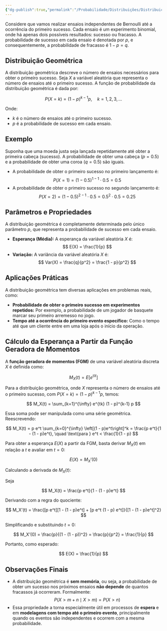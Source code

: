 ```yaml
---
{"dg-publish":true,"permalink":"/Probabilidade/Distribuições/Distribuição Geométrica/","created":"2025-05-20T13:30:13.849-03:00"}
---
```



Considere que vamos realizar ensaios independentes de Bernoulli até a ocorrência do primeiro sucesso. Cada ensaio é um experimento binomial, onde há apenas dois possíveis resultados: sucesso ou fracasso. A probabilidade de sucesso em cada ensaio é denotada por $p$, e consequentemente, a probabilidade de fracasso é $1 - p = q$.

## Distribuição Geométrica

A distribuição geométrica descreve o número de ensaios necessários para obter o primeiro sucesso. Seja $X$ a variável aleatória que representa o número de ensaios até o primeiro sucesso. A função de probabilidade da distribuição geométrica é dada por:

$$
P(X = k) = (1 - p)^{k-1}p, \quad k = 1, 2, 3, \ldots
$$

Onde:

- $k$ é o número de ensaios até o primeiro sucesso.
- $p$ é a probabilidade de sucesso em cada ensaio.

## Exemplo

Suponha que uma moeda justa seja lançada repetidamente até obter a primeira cabeça (sucesso). A probabilidade de obter uma cabeça ($p = 0.5$) e a probabilidade de obter uma coroa ($q = 0.5$) são iguais.

- A probabilidade de obter o primeiro sucesso no primeiro lançamento é:
$$
  P(X = 1) = (1 - 0.5)^{1-1} \cdot 0.5 = 0.5
$$
- A probabilidade de obter o primeiro sucesso no segundo lançamento é:
$$
  P(X = 2) = (1 - 0.5)^{2-1} \cdot 0.5 = 0.5^2 \cdot 0.5 = 0.25
$$

## Parâmetros e Propriedades

A distribuição geométrica é completamente determinada pelo único parâmetro $p$, que representa a probabilidade de sucesso em cada ensaio.

- **Esperança (Média):** A esperança da variável aleatória $X$ é:
$$
  E(X) = \frac{1}{p}
$$
- **Variação:** A variância da variável aleatória $X$ é:
$$
  Var(X) = \frac{q}{p^2} = \frac{1 - p}{p^2}
$$

## Aplicações Práticas

A distribuição geométrica tem diversas aplicações em problemas reais, como:

- **Probabilidade de obter o primeiro sucesso em experimentos repetidos:** Por exemplo, a probabilidade de um jogador de basquete marcar seu primeiro arremesso no jogo.
- **Tempo até a ocorrência do primeiro evento específico:** Como o tempo até que um cliente entre em uma loja após o início da operação.

## Cálculo da Esperança a Partir da Função Geradora de Momentos

A **função geradora de momentos (FGM)** de uma variável aleatória discreta $X$ é definida como:

$$
M_X(t) = E[e^{tX}]
$$

Para a distribuição geométrica, onde $X$ representa o número de ensaios até o primeiro sucesso, com $P(X = k) = (1 - p)^{k-1}p$, temos:

$$
M_X(t) = \sum_{k=1}^{\infty} e^{tk} (1 - p)^{k-1} p
$$

Essa soma pode ser manipulada como uma série geométrica. Reescrevendo:

$$
M_X(t) = p e^t \sum_{k=0}^{\infty} \left[(1 - p)e^t\right]^k = \frac{p e^t}{1 - (1 - p)e^t}, \quad \text{para } e^t < \frac{1}{1 - p}
$$

Para obter a esperança $E(X)$ a partir da FGM, basta derivar $M_X(t)$ em relação a $t$ e avaliar em $t = 0$:

$$
E(X) = M_X’(0)
$$

Calculando a derivada de $M_X(t)$:

Seja

$$
M_X(t) = \frac{p e^t}{1 - (1 - p)e^t}
$$

Derivando com a regra do quociente:

$$
M_X’(t) = \frac{[p e^t][1 - (1 - p)e^t] + [p e^t (1 - p) e^t]}{[1 - (1 - p)e^t]^2}
$$

Simplificando e substituindo $t = 0$:

$$
M_X’(0) = \frac{p}{(1 - (1 - p))^2} = \frac{p}{p^2} = \frac{1}{p}
$$

Portanto, como esperado:

$$
E(X) = \frac{1}{p}
$$

## **Observações Finais**

- A distribuição geométrica é **sem memória**, ou seja, a probabilidade de obter um sucesso nos próximos ensaios **não depende** de quantos fracassos já ocorreram. Formalmente:
$$
    P(X > m + n \mid X > m) = P(X > n)
$$
- Essa propriedade a torna especialmente útil em processos de **espera** e em **modelagens com tempo até o primeiro evento**, principalmente quando os eventos são independentes e ocorrem com a mesma probabilidade.
